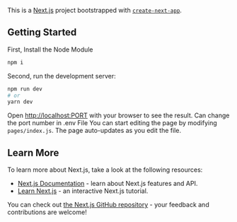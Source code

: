 This is a [Next.js](https://nextjs.org/) project bootstrapped with [`create-next-app`](https://github.com/zeit/next.js/tree/canary/packages/create-next-app).

## Getting Started

First, Install the Node Module

```bash
npm i
```

Second, run the development server:

```bash
npm run dev
# or
yarn dev
```

Open [http://localhost:PORT](http://localhost:3000) with your browser to see the result.
Can change the port number in .env File
You can start editing the page by modifying `pages/index.js`. The page auto-updates as you edit the file.

## Learn More

To learn more about Next.js, take a look at the following resources:

-   [Next.js Documentation](https://nextjs.org/docs) - learn about Next.js features and API.
-   [Learn Next.js](https://nextjs.org/learn) - an interactive Next.js tutorial.

You can check out [the Next.js GitHub repository](https://github.com/zeit/next.js/) - your feedback and contributions are welcome!
